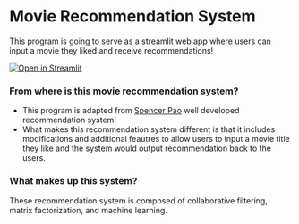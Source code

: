 # Movie Recommendation System

This program is going to serve as a streamlit web app where users can input a movie they liked and receive recommendations! 

[![Open in Streamlit](https://static.streamlit.io/badges/streamlit_badge_black_white.svg)](https://blank-app-template.streamlit.app/)

### From where is this movie recommendation system?

* This program is adapted from [Spencer Pao](https://youtu.be/G4MBc40rQ2k?si=FPx8PP1d05gzC-IU) well developed recommendation system! 
* What makes this recommendation system different is that it includes modifications and additional feautres to allow users to input a movie title they like and the system would output recommendation back to the users.

### What makes up this system?
These recommendation system is composed of collaborative filtering, matrix factorization, and machine learning.  
